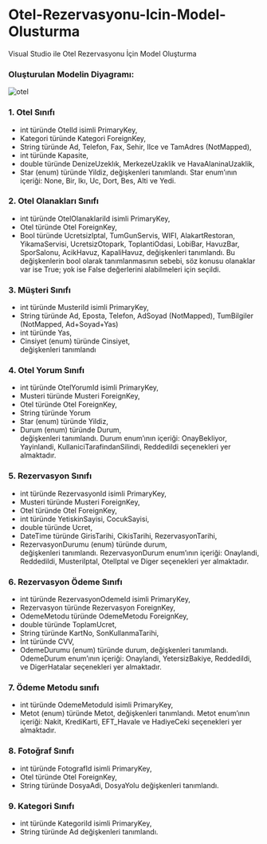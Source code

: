 # Otel-Rezervasyonu-Icin-Model-Olusturma
Visual Studio ile Otel Rezervasyonu İçin Model Oluşturma

### Oluşturulan Modelin Diyagramı:
![otel](https://user-images.githubusercontent.com/122473354/231131579-02050f9c-0568-460e-95da-1213e639537a.png)


### 1.	Otel Sınıfı 
-	int türünde OtelId isimli PrimaryKey, 
-	Kategori türünde Kategori ForeignKey,
-	String türünde Ad, Telefon, Fax, Sehir, Ilce ve TamAdres (NotMapped),
-	 int türünde Kapasite,
-	 double türünde DenizeUzeklık, MerkezeUzaklik ve HavaAlaninaUzaklik,
-	 Star (enum) türünde Yildiz, 
değişkenleri tanımlandı. Star enum’ının içeriği: None, Bir, Ikı, Uc, Dort, Bes, Alti ve Yedi.

### 2.	Otel Olanakları Sınıfı
-	int türünde OtelOlanaklariId isimli PrimaryKey, 
-	Otel türünde Otel ForeignKey,
-	Bool türünde UcretsizIptal, TumGunServis, WIFI, AlakartRestoran, YikamaServisi, UcretsizOtopark, ToplantiOdasi, LobiBar, HavuzBar, SporSalonu, AcikHavuz, KapaliHavuz,
değişkenleri tanımlandı. Bu değişkenlerin bool olarak tanımlanmasının sebebi, söz konusu olanaklar var ise True; yok ise False değerlerini alabilmeleri için seçildi.

### 3. Müşteri Sınıfı

-	int türünde MusteriId isimli PrimaryKey, 
-	String türünde Ad, Eposta, Telefon, AdSoyad (NotMapped), TumBilgiler (NotMapped, Ad+Soyad+Yas)
-	 int türünde Yas,
-	 Cinsiyet (enum) türünde Cinsiyet,  
değişkenleri tanımlandı

### 4. Otel Yorum Sınıfı
-	int türünde OtelYorumId isimli PrimaryKey, 
-	Musteri türünde Musteri ForeignKey,
-	Otel türünde Otel ForeignKey,
-	String türünde Yorum
-	 Star (enum) türünde Yildiz,
-	 Durum (enum) türünde Durum,  
değişkenleri tanımlandı. Durum enum’ının içeriği: OnayBekliyor, Yayinlandi, KullaniciTarafindanSilindi, Reddedildi seçenekleri yer almaktadır. 

### 5. Rezervasyon Sınıfı
-	int türünde RezervasyonId isimli PrimaryKey, 
-	Musteri türünde Musteri ForeignKey,
-	Otel türünde Otel ForeignKey,
-	int türünde YetiskinSayisi, CocukSayisi,
-	double türünde Ucret,
-	DateTime türünde GirisTarihi, CikisTarihi, RezervasyonTarihi,
-	RezervasyonDurumu (enum) türünde durum,  
değişkenleri tanımlandı. RezervasyonDurum enum’ının içeriği: Onaylandi, Reddedildi, MusteriIptal, OtelIptal ve Diger seçenekleri yer almaktadır.

### 6. Rezervasyon Ödeme Sınıfı
-	int türünde RezervasyonOdemeId isimli PrimaryKey, 
-	Rezervasyon türünde Rezervasyon ForeignKey,
-	OdemeMetodu türünde OdemeMetodu ForeignKey,
-	double türünde ToplamUcret,
-	String türünde KartNo, SonKullanmaTarihi,
-	İnt türünde CVV,
-	OdemeDurumu (enum) türünde durum, 
değişkenleri tanımlandı. OdemeDurum enum’ının içeriği: Onaylandi, YetersizBakiye, Reddedildi, ve DigerHatalar seçenekleri yer almaktadır.

### 7. Ödeme Metodu sınıfı
-	int türünde OdemeMetoduId isimli PrimaryKey, 
-	Metot (enum) türünde Metot, 
değişkenleri tanımlandı. Metot enum’ının içeriği: Nakit, KrediKarti, EFT_Havale ve HadiyeCeki seçenekleri yer almaktadır.

### 8.	 Fotoğraf Sınıfı
-	int türünde FotografId isimli PrimaryKey, 
-	Otel türünde Otel ForeignKey,
-	String türünde DosyaAdi, DosyaYolu 
değişkenleri tanımlandı. 

### 9. Kategori Sınıfı
-	int türünde KategoriId isimli PrimaryKey, 
-	String türünde Ad
değişkenleri tanımlandı. 
